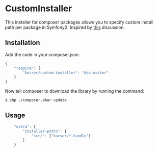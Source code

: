 CustomInstaller
===============
This installer for composer packages allows you to specify custom install path per package in Symfony2.
Inspired by [this](https://github.com/composer/installers/pull/30) discussion.
## Installation
Add the code in your composer.json:

```js
{
    "require": {
        "karser/custom-installer": "dev-master"
    }
}
```


Now tell composer to download the library by running the command:

``` bash
$ php ./composer.phar update
```

## Usage
```js
    "extra": {
        "installer-paths": {
            "src/": ["karser/*-bundle"]
        }
    }
```
